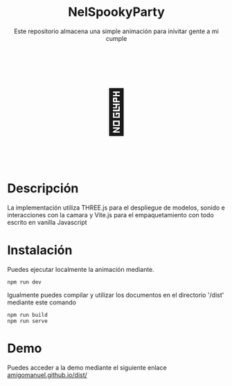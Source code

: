 <h1 align="center">NelSpookyParty</h1>

<p align="center">Este repositorio almacena una simple animación para inivitar gente a mi cumple</p>
<h2 align="center">
<p style="font-size: 100px">🎃</p>
</h2>

<h1>
Descripción
</h1>
<p>La implementación utiliza THREE.js para el despliegue de modelos, sonido e interacciones con la camara y Vite.js para el empaquetamiento con todo escrito en vanilla Javascript</p>

<h1>
Instalación
</h1>
<p>Puedes ejecutar localmente la animación mediante.</p>

```
npm run dev
```

Igualmente puedes compilar y utilizar los documentos en el directorio '/dist' mediante este comando

```
npm run build
npm run serve
```

<h1>Demo</h1>
Puedes acceder a la demo mediante el siguiente enlace <a href="https://amigomanuel.github.io/dist/">amigomanuel.github.io/dist/</a>
